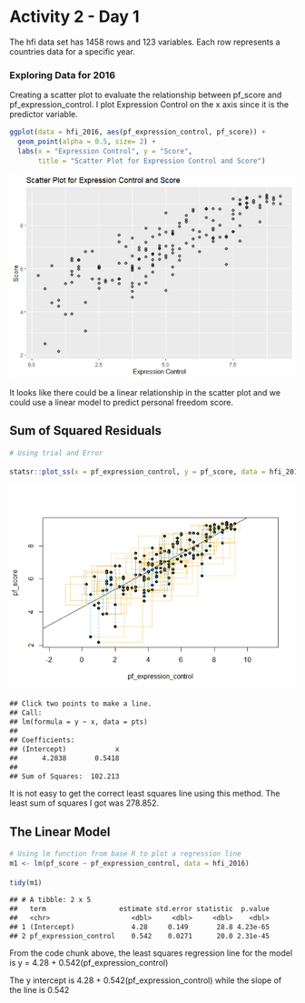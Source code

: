 Activity 2 - Day 1
================

The hfi data set has 1458 rows and 123 variables. Each row represents a
countries data for a specific year.

### Exploring Data for 2016

Creating a scatter plot to evaluate the relationship between pf_score
and pf_expression_control. I plot Expression Control on the x axis since
it is the predictor variable.

``` r
ggplot(data = hfi_2016, aes(pf_expression_control, pf_score)) +
  geom_point(alpha = 0.5, size= 2) +
  labs(x = "Expression Control", y = "Score",
       title = "Scatter Plot for Expression Control and Score") 
```

![](activity02-day01_files/figure-gfm/scatter%20plot-1.png)<!-- -->

It looks like there could be a linear relationship in the scatter plot
and we could use a linear model to predict personal freedom score.

## Sum of Squared Residuals

``` r
# Using trial and Error

statsr::plot_ss(x = pf_expression_control, y = pf_score, data = hfi_2016, showSquares = TRUE)
```

![](activity02-day01_files/figure-gfm/Sum%20of%20Squared%20Residuals-1.png)<!-- -->

    ## Click two points to make a line.                                
    ## Call:
    ## lm(formula = y ~ x, data = pts)
    ## 
    ## Coefficients:
    ## (Intercept)            x  
    ##      4.2838       0.5418  
    ## 
    ## Sum of Squares:  102.213

It is not easy to get the correct least squares line using this method.
The least sum of squares I got was 278.852.

## The Linear Model

``` r
# Using lm function from base R to plot a regression line
m1 <- lm(pf_score ~ pf_expression_control, data = hfi_2016)

tidy(m1)
```

    ## # A tibble: 2 x 5
    ##   term                  estimate std.error statistic  p.value
    ##   <chr>                    <dbl>     <dbl>     <dbl>    <dbl>
    ## 1 (Intercept)              4.28     0.149       28.8 4.23e-65
    ## 2 pf_expression_control    0.542    0.0271      20.0 2.31e-45

From the code chunk above, the least squares regression line for the
model is y = 4.28 + 0.542(pf_expression_control)

The y intercept is 4.28 + 0.542(pf_expression_control) while the slope
of the line is 0.542
